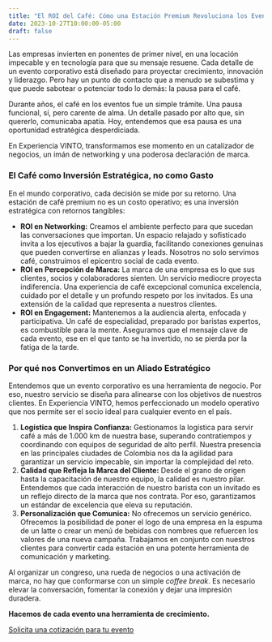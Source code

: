 ```yaml
---
title: "El ROI del Café: Cómo una Estación Premium Revoluciona los Eventos Corporativos"
date: 2023-10-27T10:00:00-05:00
draft: false
---
```


Las empresas invierten en ponentes de primer nivel, en una locación impecable y en tecnología para que su mensaje resuene. Cada detalle de un evento corporativo está diseñado para proyectar crecimiento, innovación y liderazgo. Pero hay un punto de contacto que a menudo se subestima y que puede sabotear o potenciar todo lo demás: la pausa para el café.

Durante años, el café en los eventos fue un simple trámite. Una pausa funcional, sí, pero carente de alma. Un detalle pasado por alto que, sin quererlo, comunicaba apatía. Hoy, entendemos que esa pausa es una oportunidad estratégica desperdiciada.

En Experiencia VINTO, transformamos ese momento en un catalizador de negocios, un imán de networking y una poderosa declaración de marca.

### El Café como Inversión Estratégica, no como Gasto

En el mundo corporativo, cada decisión se mide por su retorno. Una estación de café premium no es un costo operativo; es una inversión estratégica con retornos tangibles:

*   **ROI en Networking:** Creamos el ambiente perfecto para que sucedan las conversaciones que importan. Un espacio relajado y sofisticado invita a los ejecutivos a bajar la guardia, facilitando conexiones genuinas que pueden convertirse en alianzas y leads. Nosotros no solo servimos café, construimos el epicentro social de cada evento.
*   **ROI en Percepción de Marca:** La marca de una empresa es lo que sus clientes, socios y colaboradores sienten. Un servicio mediocre proyecta indiferencia. Una experiencia de café excepcional comunica excelencia, cuidado por el detalle y un profundo respeto por los invitados. Es una extensión de la calidad que representa a nuestros clientes.
*   **ROI en Engagement:** Mantenemos a la audiencia alerta, enfocada y participativa. Un café de especialidad, preparado por baristas expertos, es combustible para la mente. Aseguramos que el mensaje clave de cada evento, ese en el que tanto se ha invertido, no se pierda por la fatiga de la tarde.

### Por qué nos Convertimos en un Aliado Estratégico

Entendemos que un evento corporativo es una herramienta de negocio. Por eso, nuestro servicio se diseña para alinearse con los objetivos de nuestros clientes. En Experiencia VINTO, hemos perfeccionado un modelo operativo que nos permite ser el socio ideal para cualquier evento en el país.

1.  **Logística que Inspira Confianza:** Gestionamos la logística para servir café a más de 1.000 km de nuestra base, superando contratiempos y coordinando con equipos de seguridad de alto perfil. Nuestra presencia en las principales ciudades de Colombia nos da la agilidad para garantizar un servicio impecable, sin importar la complejidad del reto.
2.  **Calidad que Refleja la Marca del Cliente:** Desde el grano de origen hasta la capacitación de nuestro equipo, la calidad es nuestro pilar. Entendemos que cada interacción de nuestro barista con un invitado es un reflejo directo de la marca que nos contrata. Por eso, garantizamos un estándar de excelencia que eleva su reputación.
3.  **Personalización que Comunica:** No ofrecemos un servicio genérico. Ofrecemos la posibilidad de poner el logo de una empresa en la espuma de un latte o crear un menú de bebidas con nombres que refuercen los valores de una nueva campaña. Trabajamos en conjunto con nuestros clientes para convertir cada estación en una potente herramienta de comunicación y marketing.

Al organizar un congreso, una rueda de negocios o una activación de marca, no hay que conformarse con un simple *coffee break*. Es necesario elevar la conversación, fomentar la conexión y dejar una impresión duradera.

**Hacemos de cada evento una herramienta de crecimiento.**

[Solicita una cotización para tu evento](https://experienciavinto.com/cotizar) 